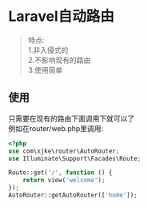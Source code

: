 # Laravel自动路由

> 特点:   
> 1.非入侵式的  
> 2.不影响现有的路由  
> 3.使用简单
>

## 使用

只需要在现有的路由下面调用下就可以了   
例如在router/web.php里调用:

```php
<?php
use com\xjke\router\AutoRouter;
use Illuminate\Support\Facades\Route;

Route::get('/', function () {
    return view('welcome');
});
AutoRouter::getAutoRouter(['home']);

```